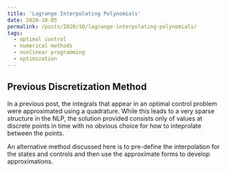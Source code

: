 ```yaml
---
title: 'Lagrange Interpolating Polynomials'
date: 2020-10-05
permalink: /posts/2020/10/lagrange-interpolating-polynomials/
tags:
  - optimal control
  - numerical methods
  - nonlinear programming
  - optimization
---
```


## Previous Discretization Method

In a previous post, the integrals that appear in an optimal control problem were approximated using a quadrature.
While this leads to a very sparse structure in the NLP, the solution provided consists only of values at discrete points in time with no obvious choice for how to inteprolate between the points.

An alternative method discussed here is to pre-define the interpolation for the states and controls and then use the approximate forms to develop approximations.
